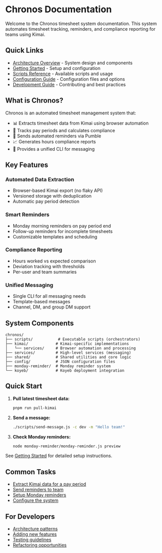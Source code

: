 # Chronos Documentation

Welcome to the Chronos timesheet system documentation. This system automates timesheet tracking, reminders, and compliance reporting for teams using Kimai.

## Quick Links

- [Architecture Overview](./architecture.md) - System design and components
- [Getting Started](./getting-started.md) - Setup and configuration
- [Scripts Reference](./scripts.md) - Available scripts and usage
- [Configuration Guide](./configuration.md) - Configuration files and options
- [Development Guide](./development.md) - Contributing and best practices

## What is Chronos?

Chronos is an automated timesheet management system that:
- 📊 Extracts timesheet data from Kimai using browser automation
- 📅 Tracks pay periods and calculates compliance
- 💬 Sends automated reminders via Pumble
- 📈 Generates hours compliance reports
- 🤖 Provides a unified CLI for messaging

## Key Features

### Automated Data Extraction
- Browser-based Kimai export (no flaky API)
- Versioned storage with deduplication
- Automatic pay period detection

### Smart Reminders
- Monday morning reminders on pay period end
- Follow-up reminders for incomplete timesheets
- Customizable templates and scheduling

### Compliance Reporting
- Hours worked vs expected comparison
- Deviation tracking with thresholds
- Per-user and team summaries

### Unified Messaging
- Single CLI for all messaging needs
- Template-based messages
- Channel, DM, and group DM support

## System Components

```
chronos/
├── scripts/           # Executable scripts (orchestrators)
├── kimai/            # Kimai-specific implementations
│   └── services/     # Browser automation and processing
├── services/         # High-level services (messaging)
├── shared/           # Shared utilities and core logic
├── config/           # JSON configuration files
├── monday-reminder/  # Monday reminder system
└── koyeb/            # Koyeb deployment integration
```

## Quick Start

1. **Pull latest timesheet data:**
   ```bash
   pnpm run pull-kimai
   ```

2. **Send a message:**
   ```bash
   ./scripts/send-message.js -c dev -m "Hello team!"
   ```

3. **Check Monday reminders:**
   ```bash
   node monday-reminder/monday-reminder.js preview
   ```

See [Getting Started](./getting-started.md) for detailed setup instructions.

## Common Tasks

- [Extract Kimai data for a pay period](./kimai-extraction.md)
- [Send reminders to team](./scripts.md#send-message)
- [Setup Monday reminders](./monday-reminder.md)
- [Configure the system](./configuration.md)

## For Developers

- [Architecture patterns](./architecture.md#design-principles)
- [Adding new features](./development.md#adding-features)
- [Testing guidelines](./development.md#testing)
- [Refactoring opportunities](./development.md#refactoring)
